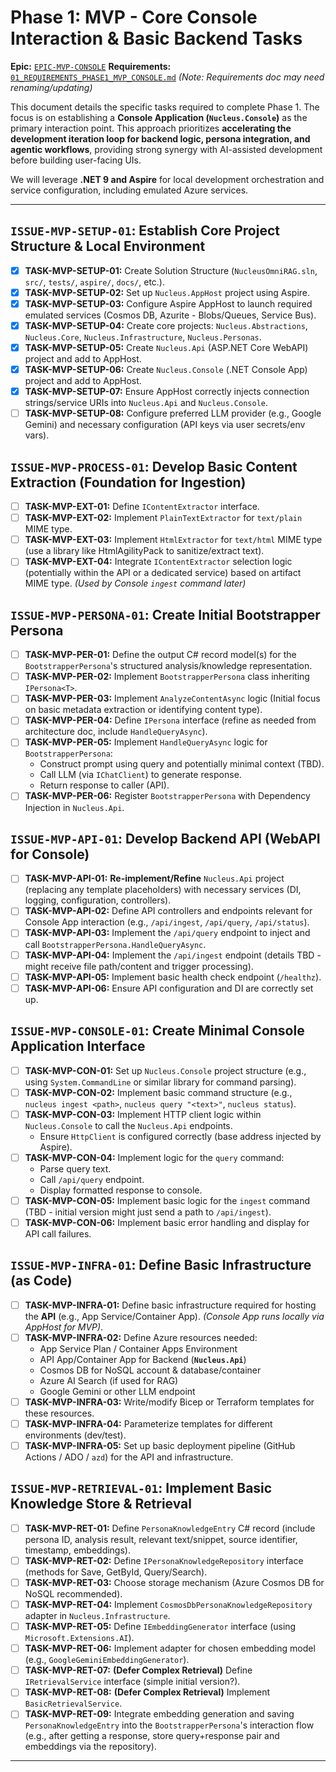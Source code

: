 # Phase 1: MVP - Core **Console Interaction** & Basic Backend Tasks

**Epic:** [`EPIC-MVP-CONSOLE`](./00_ROADMAP.md#phase-1-mvp---core-console-interaction--basic-backend)
**Requirements:** [`01_REQUIREMENTS_PHASE1_MVP_CONSOLE.md`](../Requirements/01_REQUIREMENTS_PHASE1_MVP_CONSOLE.md) *(Note: Requirements doc may need renaming/updating)*

This document details the specific tasks required to complete Phase 1. The focus is on establishing a **Console Application (`Nucleus.Console`)** as the primary interaction point. This approach prioritizes **accelerating the development iteration loop for backend logic, persona integration, and agentic workflows**, providing strong synergy with AI-assisted development before building user-facing UIs.

We will leverage **.NET 9 and Aspire** for local development orchestration and service configuration, including emulated Azure services.

---

## `ISSUE-MVP-SETUP-01`: Establish Core Project Structure & Local Environment

*   [X] **TASK-MVP-SETUP-01:** Create Solution Structure (`NucleusOmniRAG.sln`, `src/`, `tests/`, `aspire/`, `docs/`, etc.).
*   [X] **TASK-MVP-SETUP-02:** Set up `Nucleus.AppHost` project using Aspire.
*   [X] **TASK-MVP-SETUP-03:** Configure Aspire AppHost to launch required emulated services (Cosmos DB, Azurite - Blobs/Queues, Service Bus).
*   [X] **TASK-MVP-SETUP-04:** Create core projects: `Nucleus.Abstractions`, `Nucleus.Core`, `Nucleus.Infrastructure`, `Nucleus.Personas`.
*   [X] **TASK-MVP-SETUP-05:** Create `Nucleus.Api` (ASP.NET Core WebAPI) project and add to AppHost.
*   [X] **TASK-MVP-SETUP-06:** Create `Nucleus.Console` (.NET Console App) project and add to AppHost.
*   [X] **TASK-MVP-SETUP-07:** Ensure AppHost correctly injects connection strings/service URIs into `Nucleus.Api` and `Nucleus.Console`.
*   [ ] **TASK-MVP-SETUP-08:** Configure preferred LLM provider (e.g., Google Gemini) and necessary configuration (API keys via user secrets/env vars).

## `ISSUE-MVP-PROCESS-01`: Develop Basic Content Extraction (Foundation for Ingestion)

*   [ ] **TASK-MVP-EXT-01:** Define `IContentExtractor` interface.
*   [ ] **TASK-MVP-EXT-02:** Implement `PlainTextExtractor` for `text/plain` MIME type.
*   [ ] **TASK-MVP-EXT-03:** Implement `HtmlExtractor` for `text/html` MIME type (use a library like HtmlAgilityPack to sanitize/extract text).
*   [ ] **TASK-MVP-EXT-04:** Integrate `IContentExtractor` selection logic (potentially within the API or a dedicated service) based on artifact MIME type. *(Used by Console `ingest` command later)*

## `ISSUE-MVP-PERSONA-01`: Create Initial **Bootstrapper Persona**

*   [ ] **TASK-MVP-PER-01:** Define the output C# record model(s) for the `BootstrapperPersona`'s structured analysis/knowledge representation.
*   [ ] **TASK-MVP-PER-02:** Implement `BootstrapperPersona` class inheriting `IPersona<T>`.
*   [ ] **TASK-MVP-PER-03:** Implement `AnalyzeContentAsync` logic (Initial focus on basic metadata extraction or identifying content type).
*   [ ] **TASK-MVP-PER-04:** Define `IPersona` interface (refine as needed from architecture doc, include `HandleQueryAsync`).
*   [ ] **TASK-MVP-PER-05:** Implement `HandleQueryAsync` logic for `BootstrapperPersona`:
    *   Construct prompt using query and potentially minimal context (TBD).
    *   Call LLM (via `IChatClient`) to generate response.
    *   Return response to caller (API).
*   [ ] **TASK-MVP-PER-06:** Register `BootstrapperPersona` with Dependency Injection in `Nucleus.Api`.

## `ISSUE-MVP-API-01`: Develop Backend API (WebAPI for Console)

*   [ ] **TASK-MVP-API-01:** **Re-implement/Refine** `Nucleus.Api` project (replacing any template placeholders) with necessary services (DI, logging, configuration, controllers).
*   [ ] **TASK-MVP-API-02:** Define API controllers and endpoints relevant for Console App interaction (e.g., `/api/ingest`, `/api/query`, `/api/status`).
*   [ ] **TASK-MVP-API-03:** Implement the `/api/query` endpoint to inject and call `BootstrapperPersona.HandleQueryAsync`.
*   [ ] **TASK-MVP-API-04:** Implement the `/api/ingest` endpoint (details TBD - might receive file path/content and trigger processing).
*   [ ] **TASK-MVP-API-05:** Implement basic health check endpoint (`/healthz`).
*   [ ] **TASK-MVP-API-06:** Ensure API configuration and DI are correctly set up.

## `ISSUE-MVP-CONSOLE-01`: Create Minimal **Console Application** Interface

*   [ ] **TASK-MVP-CON-01:** Set up `Nucleus.Console` project structure (e.g., using `System.CommandLine` or similar library for command parsing).
*   [ ] **TASK-MVP-CON-02:** Implement basic command structure (e.g., `nucleus ingest <path>`, `nucleus query "<text>"`, `nucleus status`).
*   [ ] **TASK-MVP-CON-03:** Implement HTTP client logic within `Nucleus.Console` to call the `Nucleus.Api` endpoints.
    *   Ensure `HttpClient` is configured correctly (base address injected by Aspire).
*   [ ] **TASK-MVP-CON-04:** Implement logic for the `query` command:
    *   Parse query text.
    *   Call `/api/query` endpoint.
    *   Display formatted response to console.
*   [ ] **TASK-MVP-CON-05:** Implement basic logic for the `ingest` command (TBD - initial version might just send a path to `/api/ingest`).
*   [ ] **TASK-MVP-CON-06:** Implement basic error handling and display for API call failures.

## `ISSUE-MVP-INFRA-01`: Define Basic Infrastructure (as Code)

*   [ ] **TASK-MVP-INFRA-01:** Define basic infrastructure required for hosting the **API** (e.g., App Service/Container App). *(Console App runs locally via AppHost for MVP)*.
*   [ ] **TASK-MVP-INFRA-02:** Define Azure resources needed:
    *   App Service Plan / Container Apps Environment
    *   API App/Container App for Backend (**`Nucleus.Api`**)
    *   Cosmos DB for NoSQL account & database/container
    *   Azure AI Search (if used for RAG)
    *   Google Gemini or other LLM endpoint
*   [ ] **TASK-MVP-INFRA-03:** Write/modify Bicep or Terraform templates for these resources.
*   [ ] **TASK-MVP-INFRA-04:** Parameterize templates for different environments (dev/test).
*   [ ] **TASK-MVP-INFRA-05:** Set up basic deployment pipeline (GitHub Actions / ADO / `azd`) for the API and infrastructure.

## `ISSUE-MVP-RETRIEVAL-01`: Implement Basic Knowledge Store & Retrieval

*   [ ] **TASK-MVP-RET-01:** Define `PersonaKnowledgeEntry` C# record (include persona ID, analysis result, relevant text/snippet, source identifier, timestamp, embeddings).
*   [ ] **TASK-MVP-RET-02:** Define `IPersonaKnowledgeRepository` interface (methods for Save, GetById, Query/Search).
*   [ ] **TASK-MVP-RET-03:** Choose storage mechanism (Azure Cosmos DB for NoSQL recommended).
*   [ ] **TASK-MVP-RET-04:** Implement `CosmosDbPersonaKnowledgeRepository` adapter in `Nucleus.Infrastructure`.
*   [ ] **TASK-MVP-RET-05:** Define `IEmbeddingGenerator` interface (using `Microsoft.Extensions.AI`).
*   [ ] **TASK-MVP-RET-06:** Implement adapter for chosen embedding model (e.g., `GoogleGeminiEmbeddingGenerator`).
*   [ ] **TASK-MVP-RET-07:** **(Defer Complex Retrieval)** Define `IRetrievalService` interface (simple initial version?).
*   [ ] **TASK-MVP-RET-08:** **(Defer Complex Retrieval)** Implement `BasicRetrievalService`.
*   [ ] **TASK-MVP-RET-09:** Integrate embedding generation and saving `PersonaKnowledgeEntry` into the `BootstrapperPersona`'s interaction flow (e.g., after getting a response, store query+response pair and embeddings via the repository).

---
